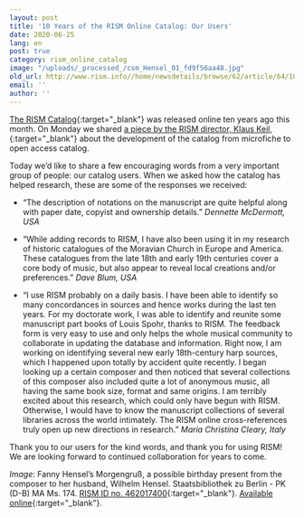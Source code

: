 ```yaml
---
layout: post
title: '10 Years of the RISM Online Catalog: Our Users'
date: 2020-06-25
lang: en
post: true
category: rism_online_catalog
image: "/uploads/_processed_/csm_Hensel_01_fd9f56aa48.jpg"
old_url: http://www.rism.info//home/newsdetails/browse/62/article/64/10-years-of-the-rism-online-catalog-our-users.html
email: ''
author: ''
---
```



[The RISM Catalog](https://opac.rism.info/index.php?id=4){:target="_blank"} was released online ten years ago this month. On Monday we shared [a piece by the RISM director, Klaus Keil,](/rism_online_catalog/2020/06/22/10-years-of-the-rism-online-catalog.html){:target="_blank"} about the development of the catalog from microfiche to open access catalog.

Today we’d like to share a few encouraging words from a very important group of people: our catalog users. When we asked how the catalog has helped research, these are some of the responses we received:

- “The description of notations on the manuscript are quite helpful along with paper date, copyist and ownership details.”
_Dennette McDermott, USA_

- “While adding records to RISM, I have also been using it in my research of historic catalogues of the Moravian Church in Europe and America. These catalogues from the late 18th and early 19th centuries cover a core body of music, but also appear to reveal local creations and/or preferences.”
_Dave Blum, USA_

- “I use RISM probably on a daily basis. I have been able to identify so many concordances in sources and hence works during the last ten years. For my doctorate work, I was able to identify and reunite some manuscript part books of Louis Spohr, thanks to RISM. The feedback form is very easy to use and only helps the whole musical community to collaborate in updating the database and information. Right now, I am working on identifying several new early 18th-century harp sources, which I happened upon totally by accident quite recently. I began looking up a certain composer and then noticed that several collections of this composer also included quite a lot of anonymous music, all having the same book size, format and same origins. I am terribly excited about this research, which could only have begun with RISM. Otherwise, I would have to know the manuscript collections of several libraries across the world intimately. The RISM online cross-references truly open up new directions in research.”
_Maria Christina Cleary, Italy_

Thank you to our users for the kind words, and thank you for using RISM! We are looking forward to continued collaboration for years to come.



_Image_: Fanny Hensel’s Morgengruß, a possible birthday present from the composer to her husband, Wilhelm Hensel. Staatsbibliothek zu Berlin - PK (D-B) MA Ms. 174. [RISM ID no. 462017400](https://opac.rism.info/search?id=462017400&View=rism){:target="_blank"}. [Available online](http://digital.staatsbibliothek-berlin.de/werkansicht/?PPN=PPN779294270){:target="_blank"}.







<script type="text/javascript">var switchTo5x=true;</script><script type="text/javascript" src="http://w.sharethis.com/button/buttons.js"></script><script type="text/javascript">stLight.options({publisher: "9b601438-1ce1-49d8-bfd7-9cff5df54c17", doNotHash: false, doNotCopy: false, hashAddressBar: false});</script>